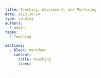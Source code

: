 ```yaml
---
title: Teaching, Advisement, and Mentoring
date: 2023-10-24
type: landing
authors: 
  - admin
tages:
  - Teaching 

sections:
  - block: markdown
    content:
      title: Teaching
      items:
        
---
```

